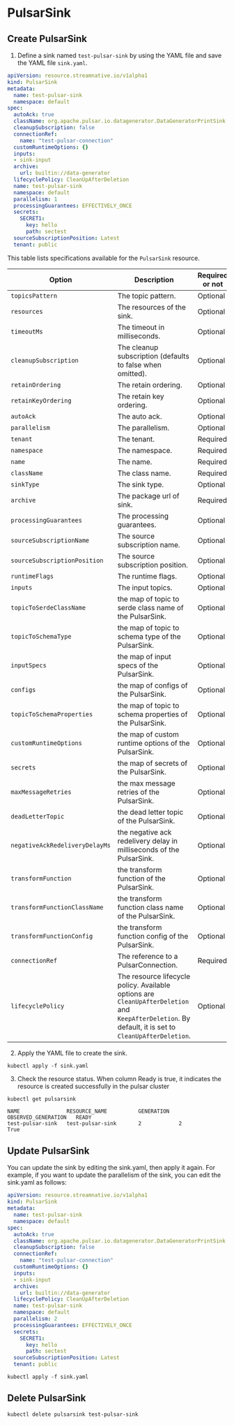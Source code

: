 # PulsarSink

## Create PulsarSink

1. Define a sink named `test-pulsar-sink` by using the YAML file and save the YAML file `sink.yaml`.

```yaml
apiVersion: resource.streamnative.io/v1alpha1
kind: PulsarSink
metadata:
  name: test-pulsar-sink
  namespace: default
spec:
  autoAck: true
  className: org.apache.pulsar.io.datagenerator.DataGeneratorPrintSink
  cleanupSubscription: false
  connectionRef:
    name: "test-pulsar-connection"
  customRuntimeOptions: {}
  inputs:
  - sink-input
  archive:
    url: builtin://data-generator
  lifecyclePolicy: CleanUpAfterDeletion
  name: test-pulsar-sink
  namespace: default
  parallelism: 1
  processingGuarantees: EFFECTIVELY_ONCE
  secrets:
    SECRET1:
      key: hello
      path: sectest
  sourceSubscriptionPosition: Latest
  tenant: public
```

This table lists specifications available for the `PulsarSink` resource.

| Option                         | Description                                                                                                                                           | Required or not |
|--------------------------------|-------------------------------------------------------------------------------------------------------------------------------------------------------|-----------------|
| `topicsPattern`                | The topic pattern.                                                                                                                                    | Optional        |
| `resources`                    | The resources of the sink.                                                                                                                            | Optional        |
| `timeoutMs`                    | The timeout in milliseconds.                                                                                                                          | Optional        |
| `cleanupSubscription`          | The cleanup subscription (defaults to false when omitted).                                                                                            | Optional        |
| `retainOrdering`               | The retain ordering.                                                                                                                                  | Optional        |
| `retainKeyOrdering`            | The retain key ordering.                                                                                                                              | Optional        |
| `autoAck`                      | The auto ack.                                                                                                                                         | Optional        |
| `parallelism`                  | The parallelism.                                                                                                                                      | Optional        |
| `tenant`                       | The tenant.                                                                                                                                           | Required        |
| `namespace`                    | The namespace.                                                                                                                                        | Required        |
| `name`                         | The name.                                                                                                                                             | Required        |
| `className`                    | The class name.                                                                                                                                       | Required        |
| `sinkType`                     | The sink type.                                                                                                                                        | Optional        |
| `archive`                      | The package url of sink.                                                                                                                              | Required        |
| `processingGuarantees`         | The processing guarantees.                                                                                                                            | Optional        |
| `sourceSubscriptionName`       | The source subscription name.                                                                                                                         | Optional        |
| `sourceSubscriptionPosition`   | The source subscription position.                                                                                                                     | Optional        |
| `runtimeFlags`                 | The runtime flags.                                                                                                                                    | Optional        |
| `inputs`                       | The input topics.                                                                                                                                     | Optional        |
| `topicToSerdeClassName`        | the map of topic to serde class name of the PulsarSink.                                                                                               | Optional        |
| `topicToSchemaType`            | the map of topic to schema type of the PulsarSink.                                                                                                    | Optional        |
| `inputSpecs`                   | the map of input specs of the PulsarSink.                                                                                                             | Optional        |
| `configs`                      | the map of configs of the PulsarSink.                                                                                                                 | Optional        |
| `topicToSchemaProperties`      | the map of topic to schema properties of the PulsarSink.                                                                                              | Optional        |
| `customRuntimeOptions`         | the map of custom runtime options of the PulsarSink.                                                                                                  | Optional        |
| `secrets`                      | the map of secrets of the PulsarSink.                                                                                                                 | Optional        |
| `maxMessageRetries`            | the max message retries of the PulsarSink.                                                                                                            | Optional        |
| `deadLetterTopic`              | the dead letter topic of the PulsarSink.                                                                                                              | Optional        |
| `negativeAckRedeliveryDelayMs` | the negative ack redelivery delay in milliseconds of the PulsarSink.                                                                                  | Optional        |
| `transformFunction`            | the transform function of the PulsarSink.                                                                                                             | Optional        |
| `transformFunctionClassName`   | the transform function class name of the PulsarSink.                                                                                                  | Optional        |
| `transformFunctionConfig`      | the transform function config of the PulsarSink.                                                                                                      | Optional        |
| `connectionRef`                | The reference to a PulsarConnection.                                                                                                                  | Required        |
| `lifecyclePolicy`              | The resource lifecycle policy. Available options are `CleanUpAfterDeletion` and `KeepAfterDeletion`. By default, it is set to `CleanUpAfterDeletion`. | Optional        |

2. Apply the YAML file to create the sink.

```shell
kubectl apply -f sink.yaml
```

3. Check the resource status. When column Ready is true, it indicates the resource is created successfully in the pulsar cluster

```shell
kubectl get pulsarsink
```

```
NAME               RESOURCE_NAME          GENERATION   OBSERVED_GENERATION   READY
test-pulsar-sink   test-pulsar-sink       2            2                     True
```

## Update PulsarSink

You can update the sink by editing the sink.yaml, then apply it again. For example, if you want to update the parallelism of the sink, you can edit the sink.yaml as follows:

```yaml
apiVersion: resource.streamnative.io/v1alpha1
kind: PulsarSink
metadata:
  name: test-pulsar-sink
  namespace: default
spec:
  autoAck: true
  className: org.apache.pulsar.io.datagenerator.DataGeneratorPrintSink
  cleanupSubscription: false
  connectionRef:
    name: "test-pulsar-connection"
  customRuntimeOptions: {}
  inputs:
  - sink-input
  archive:
    url: builtin://data-generator
  lifecyclePolicy: CleanUpAfterDeletion
  name: test-pulsar-sink
  namespace: default
  parallelism: 2
  processingGuarantees: EFFECTIVELY_ONCE
  secrets:
    SECRET1:
      key: hello
      path: sectest
  sourceSubscriptionPosition: Latest
  tenant: public
```

```shell
kubectl apply -f sink.yaml
```

## Delete PulsarSink

```shell
kubectl delete pulsarsink test-pulsar-sink
```
